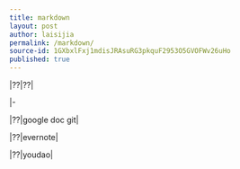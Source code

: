```yaml
---
title: markdown
layout: post
author: laisijia
permalink: /markdown/
source-id: 1GXbxlFxj1mdisJRAsuRG3pkquF2953O5GVOFWv26uHo
published: true
---
```

|??|??|

|-

|??|google doc git|

|??|evernote|

|??|youdao|

